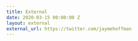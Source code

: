 ```yaml
---
title: External
date: 2020-03-15 00:00:00 Z
layout: external
external_url: https://twitter.com/jaymehoffman
---
```


